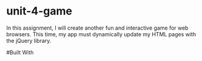 # unit-4-game
In this assignment, I will create another fun and interactive game for web browsers. This time, my app must dynamically update my HTML pages with the jQuery library.

#Built With
